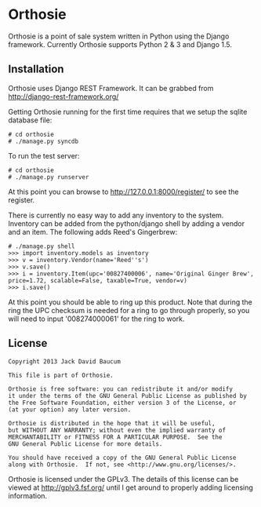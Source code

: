 # Orthosie #

Orthosie is a point of sale system written in Python using the Django framework. Currently Orthosie supports Python 2 & 3 and Django 1.5.

## Installation 

Orthosie uses Django REST Framework. It can be grabbed from http://django-rest-framework.org/

Getting Orthosie running for the first time requires that we setup the sqlite database file:
    
    # cd orthosie
    # ./manage.py syncdb

To run the test server: 

    # cd orthosie
    # ./manage.py runserver

At this point you can browse to http://127.0.0.1:8000/register/ to see the register.

There is currently no easy way to add any inventory to the system. Inventory can be added from the python/django shell by adding a vendor and an item. The following adds Reed's Gingerbrew:

    # ./manage.py shell
    >>> import inventory.models as inventory
    >>> v = inventory.Vendor(name='Reed''s')
    >>> v.save()
    >>> i = inventory.Item(upc='00827400006', name='Original Ginger Brew', price=1.72, scalable=False, taxable=True, vendor=v)
    >>> i.save()

At this point you should be able to ring up this product. Note that during the ring the UPC checksum is needed for a ring to go through properly, so you will need to input '008274000061' for the ring to work.

## License ##

    Copyright 2013 Jack David Baucum

    This file is part of Orthosie.

    Orthosie is free software: you can redistribute it and/or modify
    it under the terms of the GNU General Public License as published by
    the Free Software Foundation, either version 3 of the License, or
    (at your option) any later version.

    Orthosie is distributed in the hope that it will be useful,
    but WITHOUT ANY WARRANTY; without even the implied warranty of
    MERCHANTABILITY or FITNESS FOR A PARTICULAR PURPOSE.  See the
    GNU General Public License for more details.

    You should have received a copy of the GNU General Public License
    along with Orthosie.  If not, see <http://www.gnu.org/licenses/>.

Orthosie is licensed under the GPLv3. The details of this license can be viewed at http://gplv3.fsf.org/ until I get around to properly adding licensing information.
